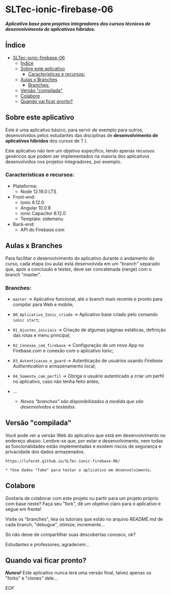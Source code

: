 # SLTec-ionic-firebase-06

__*Aplicativo base para projetos integradores dos cursos técnicos de desenvolvimento de aplicativos híbridos.*__

## Índice

- [SLTec-ionic-firebase-06](#sltec-ionic-firebase-06)
  - [Índice](#índice)
  - [Sobre este aplicativo](#sobre-este-aplicativo)
    - [Características e recursos:](#características-e-recursos)
  - [Aulas x Branches](#aulas-x-branches)
    - [Branches:](#branches)
  - [Versão "compilada"](#versão-compilada)
  - [Colabore](#colabore)
  - [Quando vai ficar pronto?](#quando-vai-ficar-pronto)

## Sobre este aplicativo

Este é uma aplicativo básico, para servir de exemplo para outros, desenvolvidos pelos estudantes das disciplinas de **desenvolvimento de aplicativos híbridos** dos cursos de T.I.

Este aplicativo não tem um objetivo específico, tendo apenas recursos genéricos que podem ser implementados na maioria dos aplicativos desenvolvidos nos projetos integradores, por exemplo.

### Características e recursos:

- Plataforma:
  - Node 12.19.0 LTS
- Front-end:
  - Ionic 6.12.0
  - Angular 10.0.8
  - ionic Capacitor 6.12.0
  - Template: sidemenu
- Back-end:
  - API do Firebase.com 

## Aulas x Branches

Para facilitar o desenvolvimento do aplicativo durante o andamento do curso, cada etapa (ou aula) está desenvolvida em um "branch" separado que, após a conclusão e testes, deve ser concatenada (nerge) com o branch "master".

### Branches:
- ``master`` &rarr; Aplicativo funcional, até o branch mais recente e pronto para compilar para Web e mobile;
- ``00_Aplicativo_Ionic_criado`` &rarr; Aplicativo base criado pelo comando ``ionic start``;
- ``01_Ajustes_iniciais`` &rarr; Criação de algumas páginas estáticas, definição das rotas e menu principal;
- ``02_Conexao_com_firebase`` &rarr; Configuração de um novo App no Firebase.com e conexão com o aplicativo Ionic;
- ``03_Autenticacao_e_guard`` &rarr; Autenticação de usuários usando *Firebase Authentication* e armazenamento local;
- ``04_Somente_com_perfil`` &rarr; Obriga o usuário autenticado a criar um perfil no aplicativo, caso não tenha feito antes;
- ...

  * *Novos "branches" são disponibilizados à medida que são desenvolvidos e testados.*

## Versão "compilada"

Você pode ver a versão Web do aplicativo que está em desenvolvimento no endereço abaixo. Lembre-se que, por estar e desenvolvimento, nem todas as funcionalidades estão implementadas e existem riscos de segurança e privacidade dos dados armazenados.

    https://luferat.github.io/SLTec-ionic-firebase-06/

    * *Use dados "fake" para testar o aplicativo em desenvolvimento.

## Colabore

Gostaria de colaborar com este projeto ou partir para um projeto próprio com base neste? Faça seu "fork", dê um objetivo claro para o aplicativo e segue em frente! 

Visite os "branches", leia os tutoriais que estão no arquivo *README.md* de cada branch, "debugue", otimize, incremente...

Só não deixe de compartilhar suas descobertas conosco, ok?

Estudantes e professores, agradecem...

## Quando vai ficar pronto?

**_Nunca!_** Este aplicativo nunca terá uma versão final, talvez apenas os "forks" e "clones" dele...

*EOF*